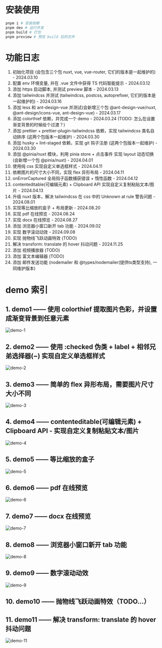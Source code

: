 # 安装使用

```bash
pnpm i # 安装依赖
pnpm dev # 运行开发
pnpm build # 打包
pnpm preview # 预览 build 后的文件
```

# 功能日志

1. 初始化项目 (会包含三个包 nuxt, vue, vue-router, 它们的版本是一起维护的) - 2024.03.10
2. 配置 env 环境变量, 并在 .vue 文件中获得 TS 代码智能提示 - 2024.03.12
3. 添加 https 启动脚本, 并测试 preview 脚本 - 2024.03.13
4. 添加 tailwindcss 并测试 (tailwindcss, postcss, autoprefixer, 它们的版本是一起维护的) - 2024.03.16
5. 添加 less 和 ant-design-vue 并测试(会新增三个包 @ant-design-vue/nuxt, @ant-design/icons-vue, ant-design-vue) - 2024.03.17
6. 添加 colorthief 依赖，并完成一个 demo - 2024.03.24 (TODO: 怎么在设置渐变背景的时候给个过渡？)
7. 添加 prettier + prettier-plugin-tailwindcss 依赖，实现 tailwindcss 类名自动排序 (这两个包版本一起维护) - 2024.03.30
8. 添加 husky + lint-staged 依赖，实现 git 钩子注册 (这两个包版本一起维护) - 2024.03.30
9. 添加 @pinia/nuxt 模块，利用 pinia store + 点击事件 实现 layout 动态切换 (会新增一个包 @pinia/nuxt) - 2024.04.01
10. 使用纯 css 实现自定义单选框样式 - 2024.04.11
11. 依赖图片的尺寸大小不同，实现 flex 异形布局 - 2024.04.11
12. onErrorCaptured 全局钩子函数捕获错误 + 惰性函数 - 2024.04.12
13. contenteditable(可编辑元素) + Clipboard API 实现自定义复制粘贴文本/图片 - 2024.04.13
14. 升级 nuxt 版本，解决 tailwindcss 在 css 中的 Unknown at rule 警告问题 - 2024.08.01
15. 实现等比缩放的盒子 + 布局更新 - 2024.08.20
16. 实现 pdf 在线预览 - 2024.08.24
17. 实现 docx 在线预览 - 2024.08.27
18. 添加 浏览器小窗口新开 tab 功能 - 2024.09.02
19. 实现 数字滚动动效 - 2024.09.08
20. 实现 抛物线飞跃动画特效 (TODO)
21. 解决 transform: translate 的 hover 抖动问题 - 2024.11.25
22. 添加 视频播放器 (TODO)
23. 添加 富文本编辑器 (TODO)
24. 添加 邮件发送功能 (nodemailer 和 @types/nodemailer(提供ts类型支持), 一同维护版本)

# demo 索引

## 1. demo1 —— 使用 colorthief 提取图片色彩，并设置成渐变背景到任意元素

![demo-1](./assets/img/demo1/demo-1.gif)

## 2. demo2 —— 使用 :checked 伪类 + label + 相邻兄弟选择器(~) 实现自定义单选框样式

![demo-2](./assets/img/demo2/demo-2.gif)

## 3. demo3 —— 简单的 flex 异形布局，需要图片尺寸大小不同

![demo-3](./assets/img/demo3/demo-3.gif)

## 4. demo4 —— contenteditable(可编辑元素) + Clipboard API - 实现自定义复制粘贴文本/图片

![demo-4](./assets/img/demo4/demo-4.gif)

## 5. demo5 —— 等比缩放的盒子

![demo-5](./assets/img/demo5/demo-5.gif)

## 6. demo6 —— pdf 在线预览

![demo-6](./assets/img/demo6/demo-6.gif)

## 7. demo7 —— docx 在线预览

![demo-7](./assets/img/demo7/demo-7.gif)

## 8. demo8 —— 浏览器小窗口新开 tab 功能

![demo-8](./assets/img/demo8/demo-8.gif)

## 9. demo9 —— 数字滚动动效

![demo-9](./assets/img/demo9/demo-9.gif)

## 10. demo10 —— 抛物线飞跃动画特效（TODO...）

## 11. demo11 —— 解决 transform: translate 的 hover 抖动问题

![demo-11](./assets/img/demo11/demo-11.gif)
